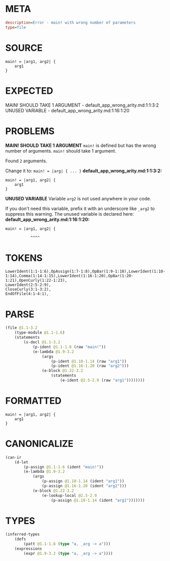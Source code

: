 # META
~~~ini
description=Error - main! with wrong number of parameters
type=file
~~~
# SOURCE
~~~roc
main! = |arg1, arg2| {
    arg1
}
~~~
# EXPECTED
MAIN! SHOULD TAKE 1 ARGUMENT - default_app_wrong_arity.md:1:1:3:2
UNUSED VARIABLE - default_app_wrong_arity.md:1:16:1:20
# PROBLEMS
**MAIN! SHOULD TAKE 1 ARGUMENT**
`main!` is defined but has the wrong number of arguments. `main!` should take 1 argument.

Found `2` arguments.

Change it to:
`main! = |arg| { ... }`
**default_app_wrong_arity.md:1:1:3:2:**
```roc
main! = |arg1, arg2| {
    arg1
}
```


**UNUSED VARIABLE**
Variable `arg2` is not used anywhere in your code.

If you don't need this variable, prefix it with an underscore like `_arg2` to suppress this warning.
The unused variable is declared here:
**default_app_wrong_arity.md:1:16:1:20:**
```roc
main! = |arg1, arg2| {
```
               ^^^^


# TOKENS
~~~zig
LowerIdent(1:1-1:6),OpAssign(1:7-1:8),OpBar(1:9-1:10),LowerIdent(1:10-1:14),Comma(1:14-1:15),LowerIdent(1:16-1:20),OpBar(1:20-1:21),OpenCurly(1:22-1:23),
LowerIdent(2:5-2:9),
CloseCurly(3:1-3:2),
EndOfFile(4:1-4:1),
~~~
# PARSE
~~~clojure
(file @1.1-3.2
	(type-module @1.1-1.6)
	(statements
		(s-decl @1.1-3.2
			(p-ident @1.1-1.6 (raw "main!"))
			(e-lambda @1.9-3.2
				(args
					(p-ident @1.10-1.14 (raw "arg1"))
					(p-ident @1.16-1.20 (raw "arg2")))
				(e-block @1.22-3.2
					(statements
						(e-ident @2.5-2.9 (raw "arg1"))))))))
~~~
# FORMATTED
~~~roc
main! = |arg1, arg2| {
	arg1
}
~~~
# CANONICALIZE
~~~clojure
(can-ir
	(d-let
		(p-assign @1.1-1.6 (ident "main!"))
		(e-lambda @1.9-3.2
			(args
				(p-assign @1.10-1.14 (ident "arg1"))
				(p-assign @1.16-1.20 (ident "arg2")))
			(e-block @1.22-3.2
				(e-lookup-local @2.5-2.9
					(p-assign @1.10-1.14 (ident "arg1")))))))
~~~
# TYPES
~~~clojure
(inferred-types
	(defs
		(patt @1.1-1.6 (type "a, _arg -> a")))
	(expressions
		(expr @1.9-3.2 (type "a, _arg -> a"))))
~~~
